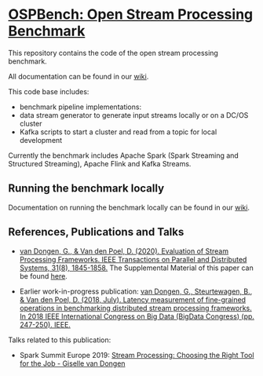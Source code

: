 # [OSPBench: Open Stream Processing Benchmark](https://github.com/Klarrio/open-stream-processing-benchmark/wiki)

This repository contains the code of the open stream processing benchmark.

All documentation can be found in our [wiki](https://github.com/Klarrio/open-stream-processing-benchmark/wiki).

This code base includes:
- benchmark pipeline implementations: 
- data stream generator to generate input streams locally or on a DC/OS cluster
- Kafka scripts to start a cluster and read from a topic for local development

Currently the benchmark includes Apache Spark (Spark Streaming and Structured Streaming), Apache Flink and Kafka Streams.

## Running the benchmark locally 

Documentation on running the benchmark locally can be found in our [wiki](https://github.com/Klarrio/open-stream-processing-benchmark/wiki/Architecture-and-deployment).

## References, Publications and Talks
- [van Dongen, G., & Van den Poel, D. (2020). Evaluation of Stream Processing Frameworks. IEEE Transactions on Parallel and Distributed Systems, 31(8), 1845-1858.](https://ieeexplore.ieee.org/abstract/document/9025240)
The Supplemental Material of this paper can be found [here](https://s3.amazonaws.com/ieeecs.cdn.csdl.public/trans/td/2020/08/extras/ttd202008-09025240s1-supp1-2978480.pdf).

- Earlier work-in-progress publication:
[van Dongen, G., Steurtewagen, B., & Van den Poel, D. (2018, July). Latency measurement of fine-grained operations in benchmarking distributed stream processing frameworks. In 2018 IEEE International Congress on Big Data (BigData Congress) (pp. 247-250). IEEE.](https://ieeexplore.ieee.org/document/8457759)

Talks related to this publication: 

- Spark Summit Europe 2019: [Stream Processing: Choosing the Right Tool for the Job - Giselle van Dongen](https://www.youtube.com/watch?v=PiEQR9AXgl4&t=2s)
